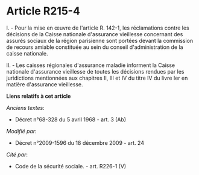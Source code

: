 # Article R215-4

I. - Pour la mise en œuvre de l'article R. 142-1, les réclamations contre les décisions de la Caisse nationale d'assurance
vieillesse concernant des assurés sociaux de la région parisienne sont portées devant la commission de recours amiable
constituée au sein du conseil d'administration de la caisse nationale.

II. - Les caisses régionales d'assurance maladie informent la Caisse nationale d'assurance vieillesse de toutes les décisions
rendues par les juridictions mentionnées aux chapitres II, III et IV du titre IV du livre Ier en matière d'assurance
vieillesse.

**Liens relatifs à cet article**

_Anciens textes_:

  - Décret n°68-328 du 5 avril 1968 - art. 3 (Ab)

_Modifié par_:

  - Décret n°2009-1596 du 18 décembre 2009 - art. 24

_Cité par_:

  - Code de la sécurité sociale. - art. R226-1 (V)

